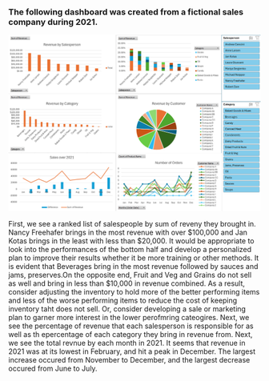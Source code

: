 ### The following dashboard was created from a fictional sales company during 2021.

![](Images/1-Dashboard.png)

First, we see a ranked list of salespeople by sum of reveny they brought in. Nancy Freehafer brings in the most revenue with over $100,000 and Jan Kotas brings in the least with less than $20,000. It would be appropriate to look into the performances of the bottom half and develop a personalized plan to improve their results whether it be more training or other methods. It is evident that Beverages bring in the most revenue followed by sauces and jams, preserves.On the opposite end, Fruit and Veg and Grains do not sell as well and bring in less than $10,000 in revenue combined. As a result, consider adjusting the inventory to hold more of the better performing items and less of the worse performing items to reduce the cost of keeping inventory taht does not sell. Or, consider developing a sale or marketing plan to garner more interest in the lower perofmring cateogires. Next, we see the percentage of revenue that each salesperson is responsible for as well as th epercentage of each category they bring in revenue from. Next, we see the total revnue by each month in 2021. It seems that revenue in 2021 was at its lowest in February, and hit a peak in December. The largest increase occured from November to December, and the largest decrease occured from June to July. 

